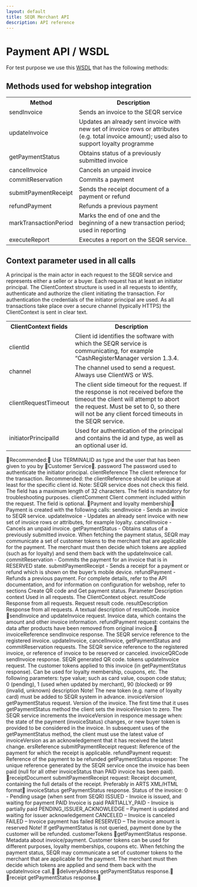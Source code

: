 ```yaml
---
layout: default
title: SEQR Merchant API
description: API reference
---
```


# Payment API / WSDL

For test purpose we use this [WSDL](http://extdev4.seqr.se/extclientproxy/service/v2?wsdl) 
that has the following methods: 

## Methods used for webshop integration 

<table>
<tr><th>Method</th><th>Description</th></tr>
<tr><td>sendInvoice</td>
    <td>Sends an invoice to the SEQR service </td></tr>
<tr><td>updateInvoice</td>
    <td>Updates an already sent invoice with new set of invoice rows or attributes (e.g. total invoice amount); used also to support loyalty programme</td></tr>
<tr><td>getPaymentStatus</td>
     <td>Obtains status of a previously submitted invoice</td></tr>
<tr><td>cancelInvoice</td>
    <td>Cancels an unpaid invoice</td></tr>
<tr><td>commitReservation</td>
    <td>Commits a payment</td></tr>
<tr><td>submitPaymentReceipt</td>
    <td>Sends the receipt document of a payment or refund</td></tr>
<tr><td>refundPayment</td>
    <td>Refunds a previous payment</td></tr>
<tr><td>markTransactionPeriod</td>
    <td>Marks the end of one and the beginning of a new transaction period; used in reporting</td></tr>
<tr><td>executeReport</td>
    <td>Executes a report on the SEQR service.</td></tr>
</table>

## Context parameter used in all calls

A principal is the main actor in each request to the SEQR service and represents either a seller or a buyer. Each request has at least an initiator principal.
The ClientContext structure is used in all requests to identify, authenticate and authorize the client initiating the transaction. For authentication the credentials of the initiator principal are used. As all transactions take place over a secure channel (typically HTTPS) the ClientContext is sent in clear text.

<table>
<tr><th>ClientContext fields</th><th>Description</th></tr>
<tr><td>clientId </td>
    <td> Client id identifies the software with which the SEQR service is communicating, for example “CashRegisterManager version 1.3.4.</td></tr>
<tr><td>channel </td>
    <td> The channel used to send a request. Always use ClientWS or WS. </td></tr>
<tr><td>clientRequestTimeout </td>
    <td> The client side timeout for the request. If the response is not received before the timeout the client will attempt to abort the request. Must be set to 0, so there will not be any client forced timeouts in the SEQR service. </td></tr>
<tr><td>initiatorPrincipalId </td>
    <td> Used for authentication of the principal and contains the id and type, as well as an optional user id. </td></tr>
</table>

Recommended: Use TERMINALID as type and the user that has been given to you by Customer Service.
password
The password used to authenticate the initiator principal.
clientReference
The client reference for the transaction. 
Recommended: the clientReference should be unique at least for the specific client id.
Note: SEQR service does not check this field. The field has a maximum length of 32 characters. The field is mandatory for troubleshooting purposes.
clientComment
Client comment included within the request. The field is optional.
Payment and loyalty membership
Payment is created with the following calls: 
sendInvoice - Sends an invoice to SEQR service.
updateInvoice - Updates an already sent invoice with new set of invoice rows or attributes, for example loyalty.
cancelInvoice - Cancels an unpaid invoice.
getPaymentStatus - Obtains status of a previously submitted invoice. When fetching the payment status, SEQR may communicate a set of customer tokens to the merchant that are applicable for the payment. The merchant must then decide which tokens are applied (such as for loyalty) and send them back with the updateInvoice call.
commitReservation - Commits the payment for an invoice that is in RESERVED state.
submitPaymentReceipt - Sends a receipt for a payment or refund which is shown on the buyer’s mobile device.
refundPayment - Refunds a previous payment. 
For complete details, refer to the API documentation, and for information on configuration for webshop, refer to sections Create QR code and Get payment status.
Parameter
Description
context
Used in all requests. The ClientContext object.
resultCode
Response from all requests. Request result code.
resultDescription
Response from all requests. A textual description of resultCode.
invoice
sendInvoice and updateInvoice request. Invoice data, which contains the amount and other invoice information.
refundPayment request: contains the data after products have been removed from original invoice.
invoiceReference
sendInvoice response. The SEQR service reference to the registered invoice.
updateInvoice, cancelInvoice, getPaymentStatus and commitReservation requests. The SEQR service reference to the registered invoice, or reference of invoice to be reserved or canceled.
invoiceQRCode
sendInvoice response. SEQR generated QR code.
tokens
updateInvoice request. The customer tokens applied to this invoice (in getPaymentStatus response). Can be used for loyalty membership, coupons, etc. The following parameters:
type
value; such as card value, coupon code
status; 0 (pending), 1 (used when updated by merchant), 90 (blocked) or 99 (invalid, unknown)
description
Note! The new token (e.g. name of loyalty card) must be added to SEQR system in advance.
invoiceVersion
getPaymentStatus request. Version of the invoice. The first time that it uses getPaymentStatus method the client sets the invoiceVersion to zero. The SEQR service increments the invoiceVersion in responce message when:
the state of the payment (invoiceStatus) changes,
or
new buyer token is provided to be considered in the invoice.
In subsequent uses of the getPaymentStatus method, the client must use the latest value of invoiceVersion as an acknowledgement that it has received the latest change.
ersReference
submitPaymentReceipt request: Reference of the payment for which the receipt is applicable.
refundPayment request: Reference of the payment to be refunded
getPaymentStatus response: The unique reference generated by the SEQR service once the invoice has been paid (null for all other invoiceStatus than PAID invoice has been paid).
receiptDocument
submitPaymentReceipt request: Receipt document, containing the full details of the receipt. Preferably in ARTS XML/HTML format
invoiceStatus
getPaymentStatus response. Status of the invoice:
0 - Pending usage (when sent from SEQR)
ISSUED - Invoice is issued, and waiting for payment
PAID Invoice is paid
PARTIALLY_PAID - Invoice is partially paid
PENDING_ISSUER_ACKNOWLEDGE – Payment is updated and waiting for issuer acknowledgement
CANCELED – Invoice is canceled
FAILED – Invoice payment has failed 
RESERVED – The invoice amount is reserved
Note! If getPaymentStatus is not queried, payment done by the customer will be refunded.
customerTokens
getPaymentStatus response. Metadata about invoice/payment. Customer tokens can be used for different purposes, loyalty memberships, coupons etc.
When fetching the payment status, SEQR may communicate a set of customer tokens to the merchant that are applicable for the payment. The merchant must then decide which tokens are applied and send them back with the updateInvoice call.
deliveryAddress
getPaymentStatus response.
receipt
getPaymentStatus response.

